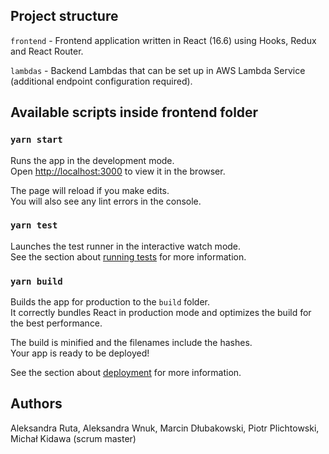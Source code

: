 ## Project structure
`frontend` - Frontend application written in React (16.6) using Hooks, Redux and React Router.

`lambdas` - Backend Lambdas that can be set up in AWS Lambda Service (additional endpoint configuration required).

## Available scripts inside frontend folder

### `yarn start`

Runs the app in the development mode.<br />
Open [http://localhost:3000](http://localhost:3000) to view it in the browser.

The page will reload if you make edits.<br />
You will also see any lint errors in the console.

### `yarn test`

Launches the test runner in the interactive watch mode.<br />
See the section about [running tests](https://facebook.github.io/create-react-app/docs/running-tests) for more information.

### `yarn build`

Builds the app for production to the `build` folder.<br />
It correctly bundles React in production mode and optimizes the build for the best performance.

The build is minified and the filenames include the hashes.<br />
Your app is ready to be deployed!

See the section about [deployment](https://facebook.github.io/create-react-app/docs/deployment) for more information.

## Authors

Aleksandra Ruta,
Aleksandra Wnuk,
Marcin Dłubakowski,
Piotr Plichtowski,
Michał Kidawa (scrum master)